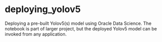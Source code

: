 # deploying_yolov5
Deploying a pre-built Yolov5(s) model using Oracle Data Science. The notebook is part of larger project, but the deployed Yolov5 model can be invoked from any application.
